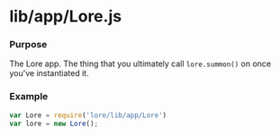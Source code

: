 # lib/app/Lore.js

### Purpose

The Lore app. The thing that you ultimately call `lore.summon()` on once you've instantiated it.

### Example

```js
var Lore = require('lore/lib/app/Lore')
var lore = new Lore();
```
